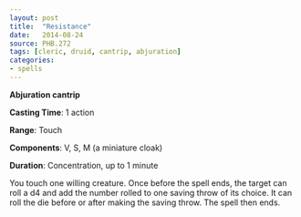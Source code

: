 ```yaml
---
layout: post
title:  "Resistance"
date:   2014-08-24
source: PHB.272
tags: [cleric, druid, cantrip, abjuration]
categories:
- spells
---
```


**Abjuration cantrip**

**Casting Time**: 1 action

**Range**: Touch

**Components**: V, S, M (a miniature cloak)

**Duration**: Concentration, up to 1 minute

You touch one willing creature. Once before the spell ends, the target can roll a d4 and add the number rolled to one saving throw of its choice. It can roll the die before or after making the saving throw. The spell then ends.
